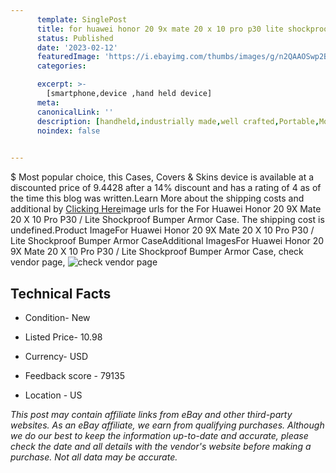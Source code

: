 ```yaml
---
      template: SinglePost
      title: for huawei honor 20 9x mate 20 x 10 pro p30 lite shockproof bumper armor case
      status: Published
      date: '2023-02-12'
      featuredImage: 'https://i.ebayimg.com/thumbs/images/g/n2QAAOSwp2BhREB3/s-l225.jpg'
      categories: 

      excerpt: >-
        [smartphone,device ,hand held device]
      meta:
      canonicalLink: ''
      description: [handheld,industrially made,well crafted,Portable,Mobile,Compact,Convenient,Lightweight,Maneuverable,Man-portable,Miniature,Carriable,Hand-held,Light,Holdable,Transportable,Mobile device,Pocket-sized,On-the-go,Wireless,Cordless,Compact size,Convenient size, smartphone,device ,hand held device]
      noindex: false

        
---
```

$
    Most popular choice, this Cases, Covers & Skins device is available at a discounted price of 9.4428 after a 14% discount and has a rating of 4 as of the time this blog was written.Learn More about the shipping costs and additional by [Clicking Here](https://www.ebay.com/itm/333765736685?hash=item4db5fcf8ed%3Ag%3An2QAAOSwp2BhREB3&mkevt=1&mkcid=1&mkrid=711-53200-19255-0&campid=%253CePNCampaignId%253E&customid=%253CreferenceId%253E&toolid=10049)image urls for the For Huawei Honor 20 9X Mate 20 X 10 Pro P30 / Lite Shockproof Bumper Armor Case. The shipping cost is undefined.Product ImageFor Huawei Honor 20 9X Mate 20 X 10 Pro P30 / Lite Shockproof Bumper Armor CaseAdditional ImagesFor Huawei Honor 20 9X Mate 20 X 10 Pro P30 / Lite Shockproof Bumper Armor Case, check vendor page, ![check vendor page](https://origin-galleryplus.ebayimg.com/ws/web/333765736685_2_0_1/225x225.jpg,https://origin-galleryplus.ebayimg.com/ws/web/333765736685_3_0_1/225x225.jpg,https://origin-galleryplus.ebayimg.com/ws/web/333765736685_4_0_1/225x225.jpg,https://origin-galleryplus.ebayimg.com/ws/web/333765736685_5_0_1/225x225.jpg,https://origin-galleryplus.ebayimg.com/ws/web/333765736685_6_0_1/225x225.jpg,https://origin-galleryplus.ebayimg.com/ws/web/333765736685_7_0_1/225x225.jpg,https://origin-galleryplus.ebayimg.com/ws/web/333765736685_8_0_1/225x225.jpg,https://origin-galleryplus.ebayimg.com/ws/web/333765736685_9_0_1/225x225.jpg,https://origin-galleryplus.ebayimg.com/ws/web/333765736685_10_0_1/225x225.jpg,https://origin-galleryplus.ebayimg.com/ws/web/333765736685_11_0_1/225x225.jpg)
    
    

 ## Technical Facts 



     
      

 - Condition- New 


      

 - Listed Price- 10.98 


      

 - Currency- USD 


      

 - Feedback score - 79135 


      

 - Location - US 


      
      

 *_This post may contain affiliate links from eBay and other third-party websites. As an eBay affiliate, we earn from qualifying purchases. Although we do our best to keep the information up-to-date and accurate, please check the date and all details with the vendor's website before making a purchase. Not all data may be accurate._*



    
    
    
    
    